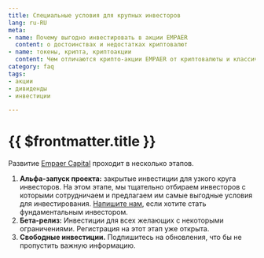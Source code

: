 ```yaml
---
title: Специальные условия для крупных инвесторов
lang: ru-RU
meta:
- name: Почему выгодно инвестировать в акции EMPAER
  content: о достоинствах и недостатках криптовалют
- name: токены, крипта, криптоакции
  content: Чем отличаются крипто-акции EMPAER от криптовалюты и классических акций?
category: faq
tags:
- акции
- дивиденды
- инвестиции

---
```

# {{ $frontmatter.title }} <Badge text="?" type="warning"/> 

Развитие [Empaer Capital](https://empaer.capital/) проходит в несколько этапов.
1. **Альфа-запуск проекта:** закрытые инвестиции для узкого круга инвесторов. 
    На этом этапе, мы тщательно отбираем инвесторов с которыми сотрудничаем и предлагаем им самые выгодные условия для инвестирования. [Напишите нам](mailto:team@empaer.capital), если хотите стать фундаментальным инвестором.
2. **Бета-релиз:** Инвестиции для всех желающих с некоторыми ограничениями. Регистрация на этот этап уже открыта.
3. **Свободные инвестиции.** Подпишитесь на обновления, что бы не пропустить важную информацию.